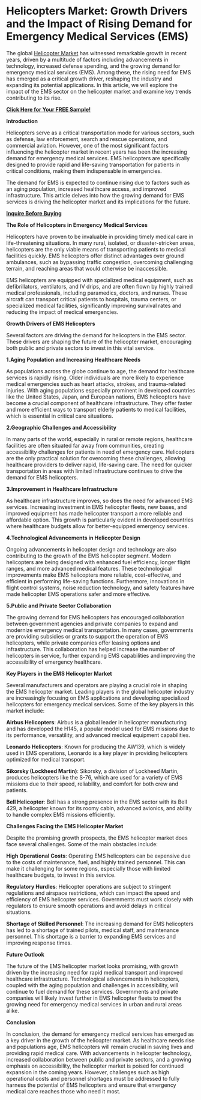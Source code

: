 # Helicopters Market: Growth Drivers and the Impact of Rising Demand for Emergency Medical Services (EMS)

The global [Helicopter Market](https://www.nextmsc.com/report/helicopters-market-ad2999) has witnessed remarkable growth in recent years, driven by a multitude of factors including advancements in technology, increased defense spending, and the growing demand for emergency medical services (EMS). Among these, the rising need for EMS has emerged as a critical growth driver, reshaping the industry and expanding its potential applications. In this article, we will explore the impact of the EMS sector on the helicopter market and examine key trends contributing to its rise.

[**Click Here for Your FREE Sample!**](https://www.nextmsc.com/helicopters-market-ad2999/request-sample)

**Introduction**

Helicopters serve as a critical transportation mode for various sectors, such as defense, law enforcement, search and rescue operations, and commercial aviation. However, one of the most significant factors influencing the helicopter market in recent years has been the increasing demand for emergency medical services. EMS helicopters are specifically designed to provide rapid and life-saving transportation for patients in critical conditions, making them indispensable in emergencies.

The demand for EMS is expected to continue rising due to factors such as an aging population, increased healthcare access, and improved infrastructure. This article delves into how the growing demand for EMS services is driving the helicopter market and its implications for the future.

[**Inquire Before Buying**](https://www.nextmsc.com/helicopters-market-ad2999/inquire-before-buying)

**The Role of Helicopters in Emergency Medical Services**

Helicopters have proven to be invaluable in providing timely medical care in life-threatening situations. In many rural, isolated, or disaster-stricken areas, helicopters are the only viable means of transporting patients to medical facilities quickly. EMS helicopters offer distinct advantages over ground ambulances, such as bypassing traffic congestion, overcoming challenging terrain, and reaching areas that would otherwise be inaccessible.

EMS helicopters are equipped with specialized medical equipment, such as defibrillators, ventilators, and IV drips, and are often flown by highly trained medical professionals, including paramedics, doctors, and nurses. These aircraft can transport critical patients to hospitals, trauma centers, or specialized medical facilities, significantly improving survival rates and reducing the impact of medical emergencies.

**Growth Drivers of EMS Helicopters**

Several factors are driving the demand for helicopters in the EMS sector. These drivers are shaping the future of the helicopter market, encouraging both public and private sectors to invest in this vital service.

**1.Aging Population and Increasing Healthcare Needs**

As populations across the globe continue to age, the demand for healthcare services is rapidly rising. Older individuals are more likely to experience medical emergencies such as heart attacks, strokes, and trauma-related injuries. With aging populations especially prominent in developed countries like the United States, Japan, and European nations, EMS helicopters have become a crucial component of healthcare infrastructure. They offer faster and more efficient ways to transport elderly patients to medical facilities, which is essential in critical care situations.

**2.Geographic Challenges and Accessibility**

In many parts of the world, especially in rural or remote regions, healthcare facilities are often situated far away from communities, creating accessibility challenges for patients in need of emergency care. Helicopters are the only practical solution for overcoming these challenges, allowing healthcare providers to deliver rapid, life-saving care. The need for quicker transportation in areas with limited infrastructure continues to drive the demand for EMS helicopters.

**3.Improvement in Healthcare Infrastructure**

As healthcare infrastructure improves, so does the need for advanced EMS services. Increasing investment in EMS helicopter fleets, new bases, and improved equipment has made helicopter transport a more reliable and affordable option. This growth is particularly evident in developed countries where healthcare budgets allow for better-equipped emergency services.

**4.Technological Advancements in Helicopter Design**

Ongoing advancements in helicopter design and technology are also contributing to the growth of the EMS helicopter segment. Modern helicopters are being designed with enhanced fuel efficiency, longer flight ranges, and more advanced medical features. These technological improvements make EMS helicopters more reliable, cost-effective, and efficient in performing life-saving functions. Furthermore, innovations in flight control systems, noise reduction technology, and safety features have made helicopter EMS operations safer and more effective.

**5.Public and Private Sector Collaboration**

The growing demand for EMS helicopters has encouraged collaboration between government agencies and private companies to expand and modernize emergency medical transportation. In many cases, governments are providing subsidies or grants to support the operation of EMS helicopters, while private companies offer leasing options and infrastructure. This collaboration has helped increase the number of helicopters in service, further expanding EMS capabilities and improving the accessibility of emergency healthcare.

**Key Players in the EMS Helicopter Market**

Several manufacturers and operators are playing a crucial role in shaping the EMS helicopter market. Leading players in the global helicopter industry are increasingly focusing on EMS applications and developing specialized helicopters for emergency medical services. Some of the key players in this market include:

**Airbus Helicopters**: Airbus is a global leader in helicopter manufacturing and has developed the H145, a popular model used for EMS missions due to its performance, versatility, and advanced medical equipment capabilities.

**Leonardo Helicopters**: Known for producing the AW139, which is widely used in EMS operations, Leonardo is a key player in providing helicopters optimized for medical transport.

**Sikorsky (Lockheed Martin)**: Sikorsky, a division of Lockheed Martin, produces helicopters like the S-76, which are used for a variety of EMS missions due to their speed, reliability, and comfort for both crew and patients.

**Bell Helicopter**: Bell has a strong presence in the EMS sector with its Bell 429, a helicopter known for its roomy cabin, advanced avionics, and ability to handle complex EMS missions efficiently.

**Challenges Facing the EMS Helicopter Market**

Despite the promising growth prospects, the EMS helicopter market does face several challenges. Some of the main obstacles include:

**High Operational Costs**: Operating EMS helicopters can be expensive due to the costs of maintenance, fuel, and highly trained personnel. This can make it challenging for some regions, especially those with limited healthcare budgets, to invest in this service.

**Regulatory Hurdles**: Helicopter operations are subject to stringent regulations and airspace restrictions, which can impact the speed and efficiency of EMS helicopter services. Governments must work closely with regulators to ensure smooth operations and avoid delays in critical situations.

**Shortage of Skilled Personnel**: The increasing demand for EMS helicopters has led to a shortage of trained pilots, medical staff, and maintenance personnel. This shortage is a barrier to expanding EMS services and improving response times.

**Future Outlook**

The future of the EMS helicopter market looks promising, with growth driven by the increasing need for rapid medical transport and improved healthcare infrastructure. Technological advancements in helicopters, coupled with the aging population and challenges in accessibility, will continue to fuel demand for these services. Governments and private companies will likely invest further in EMS helicopter fleets to meet the growing need for emergency medical services in urban and rural areas alike.

**Conclusion**

In conclusion, the demand for emergency medical services has emerged as a key driver in the growth of the helicopter market. As healthcare needs rise and populations age, EMS helicopters will remain crucial in saving lives and providing rapid medical care. With advancements in helicopter technology, increased collaboration between public and private sectors, and a growing emphasis on accessibility, the helicopter market is poised for continued expansion in the coming years. However, challenges such as high operational costs and personnel shortages must be addressed to fully harness the potential of EMS helicopters and ensure that emergency medical care reaches those who need it most.
